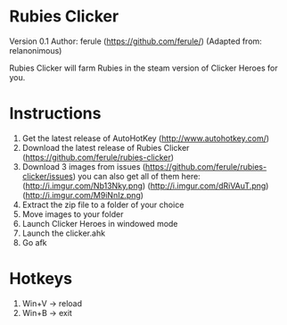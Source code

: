 # Rubies Clicker
Version 0.1 Author: ferule (https://github.com/ferule/) (Adapted from: relanonimous)

Rubies Clicker will farm Rubies in the steam version of Clicker Heroes for you.

# Instructions
1. Get the latest release of AutoHotKey (http://www.autohotkey.com/)
2. Download the latest release of Rubies Clicker (https://github.com/ferule/rubies-clicker)
3. Download 3 images from issues (https://github.com/ferule/rubies-clicker/issues)
        you can also get all of them here: 
        (http://i.imgur.com/Nb13Nky.png)
        (http://i.imgur.com/dRiVAuT.png)
        (http://i.imgur.com/M9iNnIz.png)
4. Extract the zip file to a folder of your choice
5. Move images to your folder
6. Launch Clicker Heroes in windowed mode
7. Launch the clicker.ahk
8. Go afk

# Hotkeys
1. Win+V -> reload
2. Win+B -> exit
